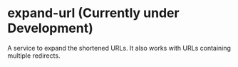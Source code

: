 expand-url (Currently under Development)
==========

A service to expand the shortened URLs. It also works with URLs containing multiple redirects.
